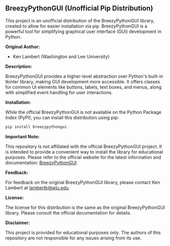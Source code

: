 ## BreezyPythonGUI (Unofficial Pip Distribution)

This project is an unofficial distribution of the BreezyPythonGUI library, created to allow for easier installation via pip. BreezyPythonGUI is a powerful tool for simplifying graphical user interface (GUI) development in Python.

**Original Author:**

* Ken Lambert (Washington and Lee University)

**Description:**

BreezyPythonGUI provides a higher-level abstraction over Python's built-in tkinter library, making GUI development more accessible. It offers classes for common UI elements like buttons, labels, text boxes, and menus, along with simplified event handling for user interactions.

**Installation:**

While the official BreezyPythonGUI is not available on the Python Package Index (PyPI), you can install this distribution using pip:

```bash
pip install breezypythongui
```

**Important Note:**

This repository is not affiliated with the official BreezyPythonGUI project. It is intended to provide a convenient way to install the library for educational purposes. Please refer to the official website for the latest information and documentation: [BreezyPythonGUI](https://lambertk.academic.wlu.edu/breezypythongui/)

**Feedback:**

For feedback on the original BreezyPythonGUI library, please contact Ken Lambert at lambertk@wlu.edu.

**License:**

The license for this distribution is the same as the original BreezyPythonGUI library. Please consult the official documentation for details.

**Disclaimer:**

This project is provided for educational purposes only. The authors of this repository are not responsible for any issues arising from its use.
